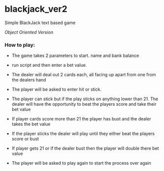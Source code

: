# blackjack_ver2
Simple BlackJack text based game

*Object Oriented Version*


### How to play:

* The game takes 2 parameters to start. name and bank balance

* run script and then enter a bet value.

* The dealer will deal out 2 cards each, all facing up apart from one from the dealers hand

* The player will be asked to enter hit or stick.

* The player can stick but if the play sticks on anything lower than 21. The dealer will have the opportunity to beat the players score and take their bet value

* If player cards score more than 21 the player has bust and the dealer takes the bet value

* If the player sticks the dealer will play until they either beat the players score or bust

* If player gets 21 or if the dealer bust then the player will double there bet value

* The player will be asked to play again to start the process over again
